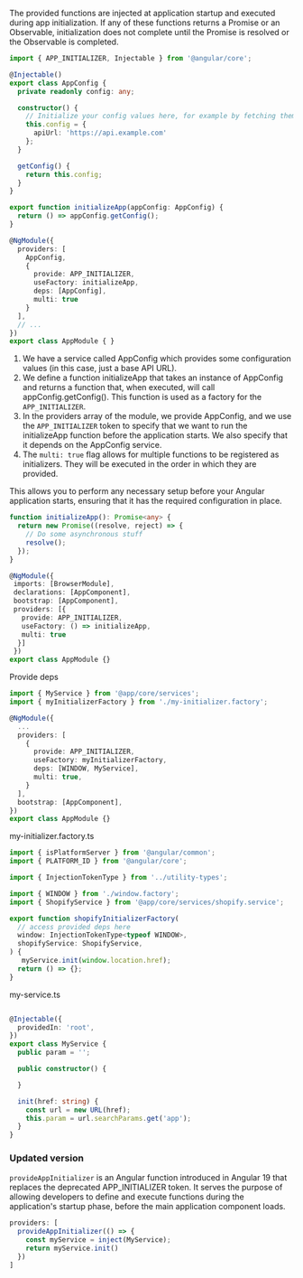 The provided functions are injected at application startup and executed during app initialization. 
If any of these functions returns a Promise or an Observable, initialization does not complete until the Promise is resolved or the Observable is completed.

```typescript
import { APP_INITIALIZER, Injectable } from '@angular/core';

@Injectable()
export class AppConfig {
  private readonly config: any;

  constructor() {
    // Initialize your config values here, for example by fetching them from an API.
    this.config = {
      apiUrl: 'https://api.example.com'
    };
  }

  getConfig() {
    return this.config;
  }
}

export function initializeApp(appConfig: AppConfig) {
  return () => appConfig.getConfig();
}

@NgModule({
  providers: [
    AppConfig,
    {
      provide: APP_INITIALIZER,
      useFactory: initializeApp,
      deps: [AppConfig],
      multi: true
    }
  ],
  // ...
})
export class AppModule { }

```

1. We have a service called AppConfig which provides some configuration values (in this case, just a base API URL).
2. We define a function initializeApp that takes an instance of AppConfig and returns a function that, when executed, will call appConfig.getConfig(). This function is used as a factory for the `APP_INITIALIZER`.
3. In the providers array of the module, we provide AppConfig, and we use the `APP_INITIALIZER` token to specify that we want to run the initializeApp function before the application starts. We also specify that it depends on the AppConfig service.
4. The `multi: true` flag allows for multiple functions to be registered as initializers. They will be executed in the order in which they are provided.

This allows you to perform any necessary setup before your Angular application starts, ensuring that it has the required configuration in place.


```typescript
function initializeApp(): Promise<any> {
  return new Promise((resolve, reject) => {
    // Do some asynchronous stuff
    resolve();
  });
}

@NgModule({
 imports: [BrowserModule],
 declarations: [AppComponent],
 bootstrap: [AppComponent],
 providers: [{
   provide: APP_INITIALIZER,
   useFactory: () => initializeApp,
   multi: true
  }]
 })
export class AppModule {}
```

Provide deps 

```typescript
import { MyService } from '@app/core/services';
import { myInitializerFactory } from './my-initializer.factory';

@NgModule({
  ...
  providers: [
    {
      provide: APP_INITIALIZER,
      useFactory: myInitializerFactory,
      deps: [WINDOW, MyService],
      multi: true,
    }
  ],
  bootstrap: [AppComponent],
})
export class AppModule {}

```
my-initializer.factory.ts
```typescript
import { isPlatformServer } from '@angular/common';
import { PLATFORM_ID } from '@angular/core';

import { InjectionTokenType } from '../utility-types';

import { WINDOW } from './window.factory';
import { ShopifyService } from '@app/core/services/shopify.service';

export function shopifyInitializerFactory(
  // access provided deps here
  window: InjectionTokenType<typeof WINDOW>,
  shopifyService: ShopifyService,
) {
   myService.init(window.location.href);  
  return () => {};
}

```

my-service.ts
```typescript

@Injectable({
  providedIn: 'root',
})
export class MyService {
  public param = '';

  public constructor() {

  }

  init(href: string) {
    const url = new URL(href);
    this.param = url.searchParams.get('app');        
  }
}

```

### Updated version
`provideAppInitializer` is an Angular function introduced in Angular 19 that replaces the deprecated APP_INITIALIZER token. It serves the purpose of allowing developers to define and execute functions during the application's startup phase, before the main application component loads.
```ts
providers: [
  provideAppInitializer(() => {
    const myService = inject(MyService);
    return myService.init()
  })
]
```


